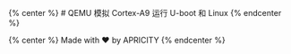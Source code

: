 {% center %} # QEMU 模拟 Cortex-A9 运行 U-boot 和 Linux {% endcenter %}

{% center %} Made with ❤️ by APRICITY {% endcenter %}